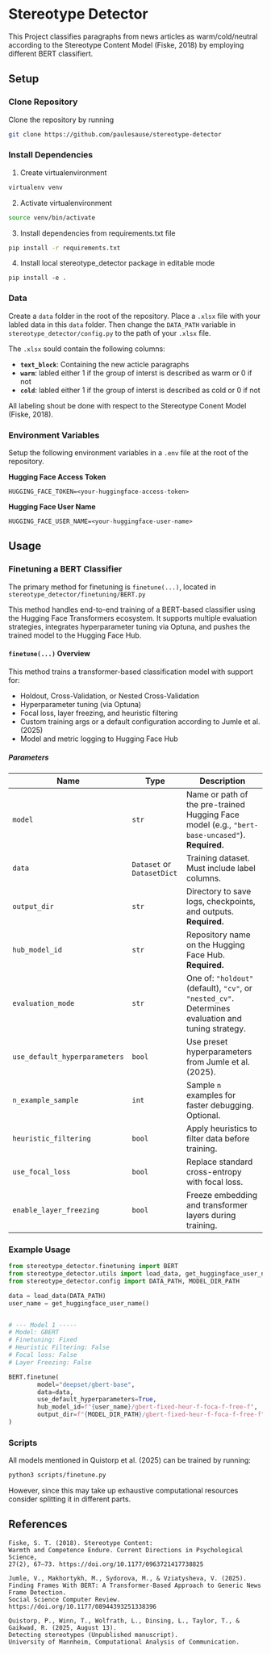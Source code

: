 # Stereotype Detector

This Project classifies paragraphs from news articles as warm/cold/neutral according to the Stereotype Content Model (Fiske, 2018) by employing different BERT classifiert.

## Setup
### Clone Repository

Clone the repository by running

```bash
git clone https://github.com/paulesause/stereotype-detector
```

### Install Dependencies

1. Create virtualenvironment

```bash
virtualenv venv
```

2. Activate virtualenvironment 

```bash
source venv/bin/activate
```

3. Install dependencies from requirements.txt file

```bash
pip install -r requirements.txt
```

4. Install local stereotype_detector package in editable mode

```
pip install -e .
```
### Data

Create a `data` folder in the root of the repository. Place a `.xlsx` file with your labled data in this `data` folder.
Then change the `DATA_PATH` variable in `stereotype_detector/config.py` to the path of your `.xlsx` file.

The `.xlsx` sould contain the following columns:

- **`text_block`**: Containing the new acticle paragraphs
- **`warm`**: labled either 1 if the group of interst is described as warm or 0 if not
- **`cold`**: labled either 1 if the group of interst is described as cold or 0 if not 

All labeling shout be done with respect to the Stereotype Conent Model (Fiske, 2018).

### Environment Variables

Setup the following environment variables in  a `.env` file at the root of the repository.


**Hugging Face Access Token**

```
HUGGING_FACE_TOKEN=<your-huggingface-access-token>
```

**Hugging Face User Name**

```
HUGGING_FACE_USER_NAME=<your-huggingface-user-name>
```

## Usage
### Finetuning a BERT Classifier

The primary method for finetuning is `finetune(...)`, located in `stereotype_detector/finetuning/BERT.py`

This method handles end-to-end training of a BERT-based classifier using the Hugging Face Transformers ecosystem. It supports multiple evaluation strategies, integrates hyperparameter tuning via Optuna, and pushes the trained model to the Hugging Face Hub.

#### `finetune(...)` Overview

This method trains a transformer-based classification model with support for:
- Holdout, Cross-Validation, or Nested Cross-Validation
- Hyperparameter tuning (via Optuna)
- Focal loss, layer freezing, and heuristic filtering
- Custom training args or a default configuration according to Jumle et al. (2025)
- Model and metric logging to Hugging Face Hub

##### Parameters

| Name                          | Type                       | Description                                                                                         |
| ----------------------------- | -------------------------- | --------------------------------------------------------------------------------------------------- |
| `model`                       | `str`                      | Name or path of the pre-trained Hugging Face model (e.g., `"bert-base-uncased"`). **Required.**     |
| `data`                        | `Dataset` or `DatasetDict` | Training dataset. Must include label columns.                                                       |
| `output_dir`                  | `str`                      | Directory to save logs, checkpoints, and outputs. **Required.**                                     |
| `hub_model_id`                | `str`                      | Repository name on the Hugging Face Hub. **Required.**                                              |
| `evaluation_mode`             | `str`                      | One of: `"holdout"` (default), `"cv"`, or `"nested_cv"`. Determines evaluation and tuning strategy. |
| `use_default_hyperparameters` | `bool`                     | Use preset hyperparameters from Jumle et al. (2025).                                                |
| `n_example_sample`            | `int`                      | Sample `n` examples for faster debugging. Optional.                                                 |
| `heuristic_filtering`         | `bool`                     | Apply heuristics to filter data before training.                                                    |
| `use_focal_loss`              | `bool`                     | Replace standard cross-entropy with focal loss.                                                     |
| `enable_layer_freezing`       | `bool`                     | Freeze embedding and transformer layers during training.                                            |


### Example Usage

```python
from stereotype_detector.finetuning import BERT
from stereotype_detector.utils import load_data, get_huggingface_user_name
from stereotype_detector.config import DATA_PATH, MODEL_DIR_PATH

data = load_data(DATA_PATH)
user_name = get_huggingface_user_name()


# --- Model 1 -----
# Model: GBERT
# Finetuning: Fixed
# Heuristic Filtering: False
# Focal loss: False
# Layer Freezing: False

BERT.finetune(
        model="deepset/gbert-base",
        data=data,
        use_default_hyperparameters=True,
        hub_model_id=f"{user_name}/gbert-fixed-heur-f-foca-f-free-f",
        output_dir=f"{MODEL_DIR_PATH}/gbert-fixed-heur-f-foca-f-free-f"
)
```

### Scripts

All models mentioned in Quistorp et al. (2025) can be trained by running:

```bash
python3 scripts/finetune.py
```
However, since this may take up exhaustive computational resources consider splitting it in different parts.

## References
   
    Fiske, S. T. (2018). Stereotype Content: 
    Warmth and Competence Endure. Current Directions in Psychological Science,  
    27(2), 67–73. https://doi.org/10.1177/0963721417738825

    Jumle, V., Makhortykh, M., Sydorova, M., & Vziatysheva, V. (2025).
    Finding Frames With BERT: A Transformer-Based Approach to Generic News Frame Detection.
    Social Science Computer Review. https://doi.org/10.1177/08944393251338396

    Quistorp, P., Winn, T., Wolfrath, L., Dinsing, L., Taylor, T., & Gaikwad, R. (2025, August 13). 
    Detecting stereotypes (Unpublished manuscript). 
    University of Mannheim, Computational Analysis of Communication.
